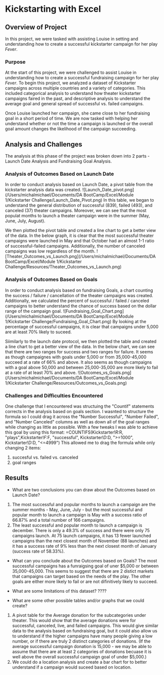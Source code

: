# Kickstarting with Excel

## Overview of Project
In this project, we were tasked with assisting Louise in setting and understanding how to create a successful kickstarter campaign for her play *Fever*.

### Purpose
At the start of this project, we were challenged to assist Louise in understanding how to create a successful fundraising campaign for her play *Fever*. To begin this project, we analyzed a dataset of Kickstarter campaigns across multiple countries and a variety of categories. This included categorical analysis to understand how theater kickstarter campaigns faired in the past, and descriptive analysis to understand the average goal and general spread of successful vs. failed campaigns. 

Once Louise launched her campaign, she came close to her fundraising goal in a short period of time. We are now tasked with helping her understand whether or not the time a campaign is launched or the overall goal amount changes the likelihood of the campaign succeeding.

## Analysis and Challenges
The analysis at this phase of the project was broken down into 2 parts - Launch Date Analysis and Fundraising Goal Analysis.

### Analysis of Outcomes Based on Launch Date
In order to conduct analysis based on Launch Date, a pivot table from the kickstarter analysis data was created.
![Launch_Date_pivot.png](/Users/michalmichael/Documents/DA BootCamp/Excel/Module 1/Kickstarter Challenge/Launch_Date_Pivot.png) 
In this table, we began to understand the general distribution of successful (839), failed (493), and canceled (37) theater campaigns. Moreover, we can see that the most populat months to launch a theater campaign were in the summer (May, June, July, August).

We then plotted the pivot table and created a line chart to get a better view of the data. In the below graph, it is clear that the most successful theater campaigns were launched in May and that October had an almost 1-1 ratio of successful-failed campaigns. Additionally, the number of canceled campaigns was low regardless of the month.
![Theater_Outcomes_vs_Launch.png](/Users/michalmichael/Documents/DA BootCamp/Excel/Module 1/Kickstarter Challenge/Resources/Theater_Outcomes_vs_Launch.png)

### Analysis of Outcomes Based on Goals
In order to conduct analysis based on fundraising Goals, a chart counting the success / failure / cancellation of the theater campaigns was created. Additionally, we calculated the percent of successful / failed / canceled campaigns to better understand the chance of success based on the dollar range of the campaign goal.
![Fundraising_Goal_Chart.png](/Users/michalmichael/Documents/DA BootCamp/Excel/Module 1/Kickstarter Challenge/Fundraising_Goal_Chart.png) 
By looking at the percentage of successful campaigns, it is clear that campaigns under 5,000 are at least 70% likely to suceed.

Siimilarly to the launch date protocol, we then plotted the table and created a line chart to get a better view of the data. In the below chart, we can see that there are two ranges for success and two ranges for failure. It seems as though campaignes with goals under 5,000 or from 35,000-45,000 succeed at a rate of 66% and above. It also seems as though campaigns with a goal above 50,000 and between 25,000-35,000 are more likely to fail at a rate of at least 70% and above. 
![Outcomes_vs_Goals.png](/Users/michalmichael/Documents/DA BootCamp/Excel/Module 1/Kickstarter Challenge/Resources/Outcomes_vs_Goals.png)

### Challenges and Difficulties Encountered
One challenge that I encountered was structuing the "Countif" statements corrects in the analysis based on goals section. I wasnted to structure the formula so I could drag it across the "Number Successful", "Number Failed", and "Number Canceled" columns as well as down all of the goal ranges while changing as little as possible. With a few tweaks I was able to achieve this goal by using this format: 
=COUNTIFS(Kickstarter!$R:$R, "plays",Kickstarter!$F:$F, "successful", Kickstarter!$D:$D, ">=1000", Kickstarter!$D:$D, "<=4999")
This allowed me to drag the formula while only changing 2 items:
1. succesful vs. failed vs. canceled
2. goal ranges

## Results

- What are two conclusions you can draw about the Outcomes based on Launch Date?
1. The most successful and popular months to launch a campaign are the summer months - May, June, July - but the most successful and popular month to launch a campaign is May with a success ratio of 66.87% and a total number of 166 campaigns. 
2. The least successful and popular month to launch a campaign is december. There is only a 49.3% of success and there were only 75 campaigns launch. At 75 launch campaigns, it has 13 fewer launched campaigns than the next closest month of November (88 launches) and it has a success rate of 9% less than the next closest month of January (success rate of 58.33%).

- What can you conclude about the Outcomes based on Goals?
The most successful campaigns has a funraigsing goal of uner $5,000 or between 35,000-45,000. This seems to suggest that there are 2 distict markets that campaigns can target based on the needs of the play. The other goals are either more likely to fail or are not difinitively likely to succeed.

- What are some limitations of this dataset?
????

- What are some other possible tables and/or graphs that we could create?
1. A pivot table for the Average donation for the subcategories under theater. This would show that the average donations were for successful, canceled, live, and failed campaigns. This would give similar data to the analysis based on fundraising goal, but it could also allow us to understand if the higher campaigns have many people giving a low number, or if there are truly 2 distinct categories of donations. (If the average successful campaign donation is 15,000 - we may be able to assume that there are at least 2 categories of donations becuase it is well above the overall successful campaign goal of under $5,000.)
2. We could do a location analysis and create a bar chart for to better understand if a campaign would suceed based on location.
